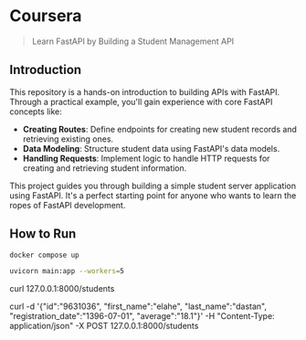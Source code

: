 # Coursera

> Learn FastAPI by Building a Student Management API

## Introduction

This repository is a hands-on introduction to building APIs with FastAPI. Through a practical example, you'll gain experience with core FastAPI concepts like:

- **Creating Routes**: Define endpoints for creating new student records and retrieving existing ones.
- **Data Modeling**: Structure student data using FastAPI's data models.
- **Handling Requests**: Implement logic to handle HTTP requests for creating and retrieving student information.

This project guides you through building a simple student server application using FastAPI.
It's a perfect starting point for anyone who wants to learn the ropes of FastAPI development.

## How to Run

```bash
docker compose up

uvicorn main:app --workers=5
```

curl 127.0.0.1:8000/students

curl -d '{"id":"9631036", "first_name":"elahe", "last_name":"dastan", "registration_date":"1396-07-01", "average":"18.1"}' -H "Content-Type: application/json" -X POST 127.0.0.1:8000/students
